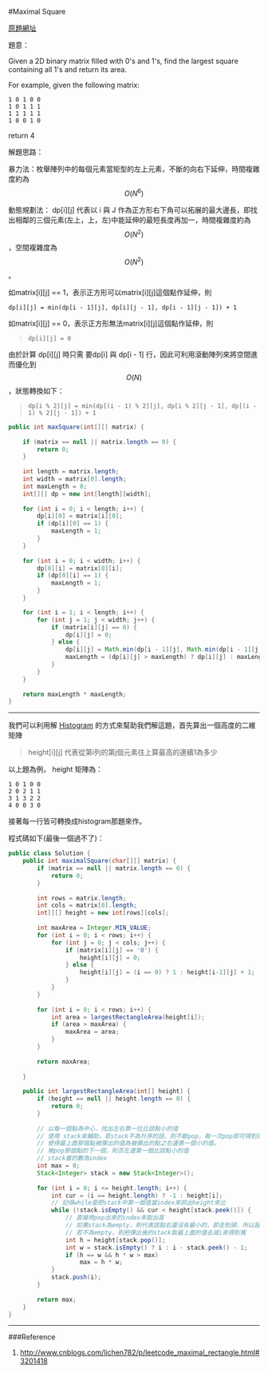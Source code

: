 #Maximal Square

[原題網址](http://www.lintcode.com/submission/1540325/)

題意：

Given a 2D binary matrix filled with 0's and 1's, find the largest square containing all 1's and return its area.

For example, given the following matrix:

```
1 0 1 0 0
1 0 1 1 1
1 1 1 1 1
1 0 0 1 0
```

return 4

解題思路：

暴力法：枚舉陣列中的每個元素當矩型的左上元素，不斷的向右下延伸，時間複雜度約為 $$O(N^{6})$$

動態規劃法： dp[i][j] 代表以 i 與 J 作為正方形右下角可以拓展的最大邊長，即找出相鄰的三個元素(左上，上，左)中能延伸的最短長度再加一，時間複雜度約為 $$O(N^{2})$$，空間複雜度為 $$O(N^{2})$$。

如matrix[i][j] == 1，表示正方形可以matrix[i][j]這個點作延伸，則
> 
```dp[i][j] = min(dp[i - 1][j], dp[i][j - 1], dp[i - 1][j - 1]) + 1```

如matrix[i][j] == 0，表示正方形無法matrix[i][j]這個點作延伸，則
>```dp[i][j] = 0```

由於計算 dp[i][j] 時只需 要dp[i] 與 dp[i - 1] 行，因此可利用滾動陣列來將空間進而優化到 $$O(N)$$，狀態轉換如下：

>```dp[i % 2][j] = min(dp[(i - 1) % 2][j], dp[i % 2][j - 1], dp[(i - 1) % 2][j - 1]) + 1```


```java
public int maxSquare(int[][] matrix) {
    
    if (matrix == null || matrix.length == 0) {
        return 0;
    }
    
    int length = matrix.length;
    int width = matrix[0].length;
    int maxLength = 0;
    int[][] dp = new int[length][width];
    
    for (int i = 0; i < length; i++) {
        dp[i][0] = matrix[i][0];
        if (dp[i][0] == 1) {
            maxLength = 1;
        }
    }
    
    for (int i = 0; i < width; i++) {
        dp[0][i] = matrix[0][i];
        if (dp[0][i] == 1) {
            maxLength = 1;
        }
    }

    for (int i = 1; i < length; i++) {
        for (int j = 1; j < width; j++) {
            if (matrix[i][j] == 0) {
                dp[i][j] = 0;
            } else {
                dp[i][j] = Math.min(dp[i - 1][j], Math.min(dp[i - 1][j - 1], dp[i][j - 1])) + 1;
                maxLength = (dp[i][j] > maxLength) ? dp[i][j] : maxLength;
            }
        }
    }
    
    return maxLength * maxLength;
}
```
---
我們可以利用解 [Histogram]() 的方式來幫助我們解這題，首先算出一個高度的二維矩陣 

> height[i][j] 代表從第i列的第j個元素往上算最高的連續1為多少

以上題為例， height 矩陣為：

```
1 0 1 0 0
2 0 2 1 1
3 1 3 2 2
4 0 0 3 0
```

接著每一行皆可轉換成histogram那題來作。

程式碼如下(最後一個過不了)：

```java
public class Solution {
    public int maximalSquare(char[][] matrix) {
        if (matrix == null || matrix.length == 0) {
            return 0;
        }
        
        int rows = matrix.length;
        int cols = matrix[0].length;
        int[][] height = new int[rows][cols];
        
        int maxArea = Integer.MIN_VALUE;
        for (int i = 0; i < rows; i++) {
            for (int j = 0; j < cols; j++) {
                if (matrix[i][j] == '0') {
                    height[i][j] = 0;
                } else {
                    height[i][j] = (i == 0) ? 1 : height[i-1][j] + 1;
                }
            }
        }
        
        for (int i = 0; i < rows; i++) {
            int area = largestRectangleArea(height[i]);
            if (area > maxArea) {
                maxArea = area;
            }
        }
        
        return maxArea;
        
    }
     
    public int largestRectangleArea(int[] height) {
        if (height == null || height.length == 0) {
            return 0;
        }
    
        // 以每一個點為中心，找出左右第一位比該點小的值
        // 使用 stack來輔助，若stack不為升序的話，則不斷pop，每一次pop即可得到兩個紀錄
        // 使得最上面那個點被彈出的值為被彈出的點之右邊第一個小的值。
        // 被pop那個點的下一個，則否左邊第一個比該點小的值
        // stack塞的數為index
        int max = 0;
        Stack<Integer> stack = new Stack<Integer>();
    
        for (int i = 0; i <= height.length; i++) {
            int cur = (i == height.length) ? -1 : height[i];
            // 記得while是把stack中第一個值當index來抓出height來比
            while (!stack.isEmpty() && cur < height[stack.peek()]) {
                // 直接用pop出來的index來取出高
                // 如果stack為empty，則代表該點右邊沒有最小的，即走到頭，所以設為i
                // 若不為empty，則把彈出後的stack取最上面的值去減i來得到寬
                int h = height[stack.pop()];
                int w = stack.isEmpty() ? i : i - stack.peek() - 1;
                if (h == w && h * w > max)
                    max = h * w;
            }
            stack.push(i);
        }
    
        return max;
    }
}
```

---
###Reference
1. http://www.cnblogs.com/lichen782/p/leetcode_maximal_rectangle.html#3201418
